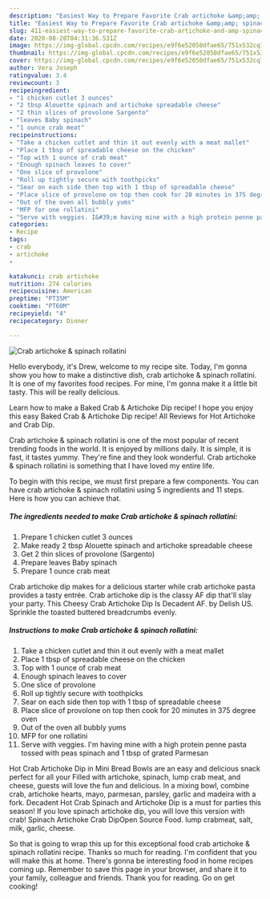 ```yaml
---
description: "Easiest Way to Prepare Favorite Crab artichoke &amp;amp; spinach rollatini"
title: "Easiest Way to Prepare Favorite Crab artichoke &amp;amp; spinach rollatini"
slug: 411-easiest-way-to-prepare-favorite-crab-artichoke-and-amp-spinach-rollatini
date: 2020-08-28T04:31:36.531Z
image: https://img-global.cpcdn.com/recipes/e9f6e52050dfae65/751x532cq70/crab-artichoke-spinach-rollatini-recipe-main-photo.jpg
thumbnail: https://img-global.cpcdn.com/recipes/e9f6e52050dfae65/751x532cq70/crab-artichoke-spinach-rollatini-recipe-main-photo.jpg
cover: https://img-global.cpcdn.com/recipes/e9f6e52050dfae65/751x532cq70/crab-artichoke-spinach-rollatini-recipe-main-photo.jpg
author: Vera Joseph
ratingvalue: 3.4
reviewcount: 3
recipeingredient:
- "1 chicken cutlet 3 ounces"
- "2 tbsp Alouette spinach and artichoke spreadable cheese"
- "2 thin slices of provolone Sargento"
- "leaves Baby spinach"
- "1 ounce crab meat"
recipeinstructions:
- "Take a chicken cutlet and thin it out evenly with a meat mallet"
- "Place 1 tbsp of spreadable cheese on the chicken"
- "Top with 1 ounce of crab meat"
- "Enough spinach leaves to cover"
- "One slice of provolone"
- "Roll up tightly secure with toothpicks"
- "Sear on each side then top with 1 tbsp of spreadable cheese"
- "Place slice of provolone on top then cook for 20 minutes in 375 degree oven"
- "Out of the oven all bubbly yums"
- "MFP for one rollatini"
- "Serve with veggies. I&#39;m having mine with a high protein penne pasta tossed with peas spinach and 1 tbsp of grated Parmesan"
categories:
- Recipe
tags:
- crab
- artichoke
- 

katakunci: crab artichoke  
nutrition: 274 calories
recipecuisine: American
preptime: "PT35M"
cooktime: "PT60M"
recipeyield: "4"
recipecategory: Dinner

---
```



![Crab artichoke &amp; spinach rollatini](https://img-global.cpcdn.com/recipes/e9f6e52050dfae65/751x532cq70/crab-artichoke-spinach-rollatini-recipe-main-photo.jpg)

Hello everybody, it's Drew, welcome to my recipe site. Today, I'm gonna show you how to make a distinctive dish, crab artichoke &amp; spinach rollatini. It is one of my favorites food recipes. For mine, I'm gonna make it a little bit tasty. This will be really delicious.

Learn how to make a Baked Crab &amp; Artichoke Dip recipe! I hope you enjoy this easy Baked Crab &amp; Artichoke Dip recipe! All Reviews for Hot Artichoke and Crab Dip.

Crab artichoke &amp; spinach rollatini is one of the most popular of recent trending foods in the world. It is enjoyed by millions daily. It is simple, it is fast, it tastes yummy. They're fine and they look wonderful. Crab artichoke &amp; spinach rollatini is something that I have loved my entire life.


To begin with this recipe, we must first prepare a few components. You can have crab artichoke &amp; spinach rollatini using 5 ingredients and 11 steps. Here is how you can achieve that.

<!--inarticleads1-->

##### The ingredients needed to make Crab artichoke &amp; spinach rollatini:

1. Prepare 1 chicken cutlet 3 ounces
1. Make ready 2 tbsp Alouette spinach and artichoke spreadable cheese
1. Get 2 thin slices of provolone (Sargento)
1. Prepare leaves Baby spinach
1. Prepare 1 ounce crab meat


Crab artichoke dip makes for a delicious starter while crab artichoke pasta provides a tasty entrée. Crab artichoke dip is the classy AF dip that&#39;ll slay your party. This Cheesy Crab Artichoke Dip Is Decadent AF. by Delish US. Sprinkle the toasted buttered breadcrumbs evenly. 

<!--inarticleads2-->

##### Instructions to make Crab artichoke &amp; spinach rollatini:

1. Take a chicken cutlet and thin it out evenly with a meat mallet
1. Place 1 tbsp of spreadable cheese on the chicken
1. Top with 1 ounce of crab meat
1. Enough spinach leaves to cover
1. One slice of provolone
1. Roll up tightly secure with toothpicks
1. Sear on each side then top with 1 tbsp of spreadable cheese
1. Place slice of provolone on top then cook for 20 minutes in 375 degree oven
1. Out of the oven all bubbly yums
1. MFP for one rollatini
1. Serve with veggies. I&#39;m having mine with a high protein penne pasta tossed with peas spinach and 1 tbsp of grated Parmesan


Hot Crab Artichoke Dip in Mini Bread Bowls are an easy and delicious snack perfect for all your Filled with artichoke, spinach, lump crab meat, and cheese, guests will love the fun and delicious. In a mixing bowl, combine crab, artichoke hearts, mayo, parmesan, parsley, garlic and madeira with a fork. Decadent Hot Crab Spinach and Artichoke Dip is a must for parties this season! If you love spinach artichoke dip, you will love this version with crab! Spinach Artichoke Crab DipOpen Source Food. lump crabmeat, salt, milk, garlic, cheese. 

So that is going to wrap this up for this exceptional food crab artichoke &amp; spinach rollatini recipe. Thanks so much for reading. I'm confident that you will make this at home. There's gonna be interesting food in home recipes coming up. Remember to save this page in your browser, and share it to your family, colleague and friends. Thank you for reading. Go on get cooking!
